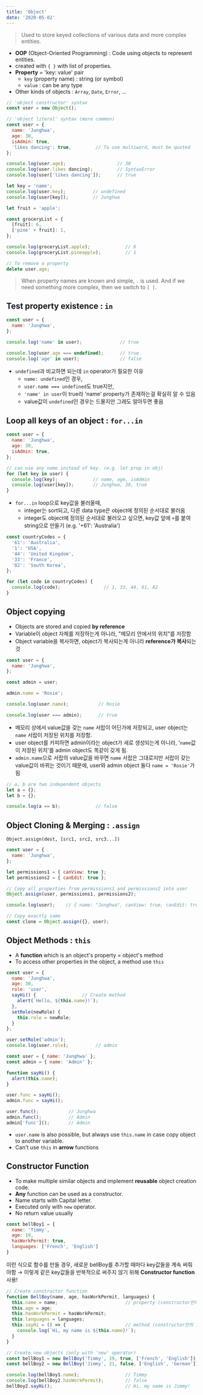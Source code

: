 ```yaml
---
title: 'Object'
date: '2020-05-02'
---
```


> Used to store keyed collections of various data and more complex entities.

- **OOP** (Object-Oriented Programming) : Code using objects to represent entities.
- created with `{ }` with list of properties.
- **Property** = 'key: value' pair
  - `key` (property name) : string (or symbol)
  - `value` : can be any type
- Other kinds of objects : `Array`, `Date`, `Error`, ...

```js
// 'object constructor' syntax
const user = new Object();

// 'object literal' syntax (more common)
const user = {
  name: 'Junghwa',
  age: 30,
  isAdmin: true,
  'likes dancing': true,         // To use multiword, must be quoted
};

console.log(user.age);                   // 30
console.log(user.likes dancing);         // SyntaxError
console.log(user['likes dancing']);      // true

let key = 'name';
console.log(user.key);          // undefined
console.log(user[key]);         // Junghwa
```

```js
let fruit = 'apple';

const groceryList = {
  [fruit]: 6,
  ['pine' + fruit]: 1,
};

console.log(groceryList.apple);             // 6
console.log(groceryList.pineapple);         // 1

// To remove a property
delete user.age;
```

> When property names are known and simple, `.` is used. And if we need something more complex, then we switch to `[ ]`.

## Test property existence : `in`

```js
const user = {
  name: 'Junghwa',
};

console.log('name' in user);              // true

console.log(user.age === undefined);      // true
console.log('age' in user);               // false
```

- `undefined`과 비교하면 되는데 `in` operator가 필요한 이유
  - `name: undefined`인 경우,
  - `user.name === undefined`도 true지만,
  - `'name' in user`이 true라 'name' property가 존재하는걸 확실히 알 수 있음
  - value값이 `undefined`인 경우는 드물지만 그래도 알아두면 좋음

## Loop all keys of an object : `for...in`

```js
const user = {
  name: 'Junghwa',
  age: 30,
  isAdmin: true,
};

// can use any name instead of key. (e.g. let prop in obj)
for (let key in user) {
  console.log(key);             // name, age, isAdmin
  console.log(user[key]);       // Junghwa, 30, true
}
```

- `for...in` loop으로 key값을 불러올때,
  - integer는 sort되고, 다른 data type은 object에 정의된 순서대로 불러옴
  - integer도 object에 정의된 순서대로 불러오고 싶으면, key값 앞에 `+`를 붙여 string으로 만들기 (e.g. '+61': 'Australia')

```js
const countryCodes = {
  '61': 'Australia',
  '1': 'USA',
  '44': 'United Kingdom',
  '33': 'France',
  '82': 'South Korea',
};

for (let code in countryCodes) {
  console.log(code);                // 1, 33, 44, 61, 82
}
```

## Object copying

- Objects are stored and copied **by reference**
- Variable이 object 자체를 저장하는게 아니라, "메모리 안에서의 위치"를 저장함
- Object variable을 복사하면, object가 복사되는게 아니라 **reference가 복사**되는것

```js
const user = {
  name: 'Junghwa',
};

const admin = user;

admin.name = 'Rosie';

console.log(user.name);           // Rosie

console.log(user === admin);      // true
```

- 메모리 상에서 value값을 갖는 `name` 서랍이 어딘가에 저장되고, user object는 `name` 서랍이 저장된 위치를 저장함.
- user object를 카피하면 admin이라는 object가 새로 생성되는게 아니라, '`name`값이 저장된 위치'를 admin object도 똑같이 갖게 됨.
- `admin.name`으로 서랍의 value값을 바꾸면 `name` 서랍은 그대로지만 서랍이 갖는 value값이 바뀌는 것이기 때문에, user와 admin object 둘다 `name = 'Rosie'`가 됨

```js
// a, b are two independent objects
let a = {};
let b = {};

console.log(a == b);             // false
```

## Object Cloning & Merging : `.assign`

`Object.assign(dest, [src1, src2, src3...])`

```js
const user = {
  name: 'Junghwa',
};

let permissions1 = { canView: true };
let permissions2 = { canEdit: true };

// Copy all properties from permissions1 and permissions2 into user
Object.assign(user, permissions1, permissions2);

console.log(user);    // { name: "Junghwa", canView: true, canEdit: true }

// Copy exactly same
const clone = Object.assign({}, user);
```

## Object Methods : `this`

- A **function** which is an object's property = object's method
- To access other properties in the object, a method use `this`

```js
const user = {
  name: 'Junghwa',
  age: 30,
  role: 'user',
  sayHi() {                 // Create method
    alert(`Hello, ${this.name}!`);
  },
  setRole(newRole) {
    this.role = newRole;
  }
};

user.setRole('admin');
console.log(user.role);          // admin
```

```js
const user = { name: 'Junghwa' };
const admin = { name: 'Admin' };

function sayHi() {
  alert(this.name);
}

user.func = sayHi();
admin.func = sayHi();

user.func();           // Junghwa
admin.func();          // Admin
admin['func']();       // Admin
```

- `user.name` is also possible, but always use `this.name` in case copy object to another variable.
- Can't use `this` in **arrow** functions

## Constructor Function

- To make multiple similar objects and implement **reusable** object creation code.
- **Any** function can be used as a constructor.
- Name starts with Capital letter.
- Executed only with `new` operator.
- No return value usually

```js
const bellBoy1 = {
  name: 'Timmy',
  age: 19,
  hasWorkPermit: true,
  languages: ['French', 'English']
}
```

이런 식으로 함수를 만들 경우, 새로운 bellBoy를 추가할 때마다 key값들을 계속 써줘야함 → 이렇게 같은 key값들을 반복적으로 써주지 않기 위해 **Constructor function** 사용!

```js
// Create constructor function
function BellBoy(name, age, hasWorkPermit, languages) {
  this.name = name;                         // property (constructor안의 값)
  this.age = age;
  this.hasWorkPermit = hasWorkPermit;
  this.languages = languages;
  this.sayHi = () => {                      // method (constructor안의 함수)
    console.log(`Hi, my name is ${this.name}!`);
  }
}

// Create new objects (only with 'new' operator)
const bellBoy1 = new BellBoy('Timmy', 19, true, ['French', 'English']);
const bellBoy2 = new BellBoy('Jimmy', 21, false, ['English', 'German']);

console.log(bellBoy1.name);                 // Timmy
console.log(bellBoy2.hasWorkPermit);        // false
bellBoy2.sayHi();                           // Hi, my name is Jimmy!
```